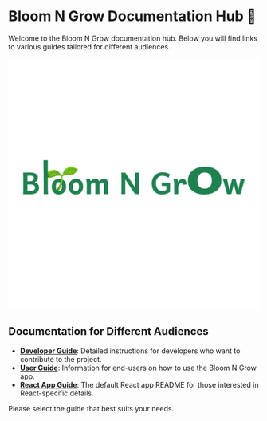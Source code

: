 # Bloom N Grow Documentation Hub 🌱

Welcome to the Bloom N Grow documentation hub. Below you will find links to various guides tailored for different audiences.

<p align="center">
  <img src="https://github.com/vaishnavi-3969/AllInHacks-Bloom-n-Grow/blob/master/public/bloomngrow-logo.png?raw=true
" alt="alt text">
</p>

## Documentation for Different Audiences

- [**Developer Guide**](./README-DEV.md): Detailed instructions for developers who want to contribute to the project.
- [**User Guide**](./README-USER.md): Information for end-users on how to use the Bloom N Grow app.
- [**React App Guide**](./README-REACT.md): The default React app README for those interested in React-specific details.

Please select the guide that best suits your needs.